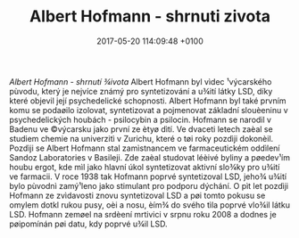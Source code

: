 ﻿---
layout: post
title:  "Albert Hofmann - shrnuti zivota"
date:   2017-05-20 114:09:48 +0100
tags: 
    - lsd
    - albert
    - hofmann
    - zivot
---

*Albert Hofmann - shrnutí ¾ivota*
Albert Hofmann byl vìdec ¹výcarského pùvodu, který je nejvíce známý pro syntetizování a u¾ití látky LSD, díky které objevil její psychedelické schopnosti. 
Albert Hofmann byl také prvním komu se podaøilo izolovat, syntetizovat a pojmenovat základní slouèeninu v psychedelických houbách - psilocybin a psilocin. 
Hofmann se narodil v Badenu ve ©výcarsku jako první ze ètyø dìtí. Ve dvaceti letech zaèal se studiem chemie na univerzitì v Zurichu, které o tøi roky pozdìji dokonèil. 
Pozdìji se Albert Hofmann stal zamìstnancem ve farmaceutickém oddìlení Sandoz Laboratories v Basileji. Zde zaèal studovat léèivé byliny a pøedev¹ím houbu ergot, kde mìl jako hlavní úkol syntetizovat aktivní slo¾ky pro u¾ití ve farmacii. V roce 1938 tak Hofmann poprvé syntetizoval LSD, jeho¾ u¾ití bylo pùvodnì zamý¹leno jako stimulant pro podporu dýchání. O pìt let pozdìji Hofmann ze zvìdavosti znovu syntetizoval LSD a pøi tomto pokusu se omylem dotkl rukou pusy, oèi a nosu, èím¾ do svého tìla poprvé vlo¾il látku LSD.
Hofmann zemøel na srdèení mrtivici v srpnu roku 2008 a dodnes je pøipomínán pøi datu, kdy poprvé u¾il LSD.

<blockquote class="imgur-embed-pub" lang="en" data-id="a/4ZmGf"><a href="//imgur.com/4ZmGf"></a></blockquote><script async src="//s.imgur.com/min/embed.js" charset="utf-8"></script>